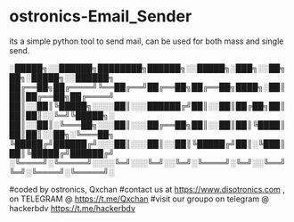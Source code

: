 # ostronics-Email_Sender
its a simple python tool to send mail, can be used for both mass and single send.


░█████╗░░██████╗████████╗██████╗░░█████╗░███╗░░██╗██╗░█████╗░░██████╗
██╔══██╗██╔════╝╚══██╔══╝██╔══██╗██╔══██╗████╗░██║██║██╔══██╗██╔════╝
██║░░██║╚█████╗░░░░██║░░░██████╔╝██║░░██║██╔██╗██║██║██║░░╚═╝╚█████╗░
██║░░██║░╚═══██╗░░░██║░░░██╔══██╗██║░░██║██║╚████║██║██║░░██╗░╚═══██╗
╚█████╔╝██████╔╝░░░██║░░░██║░░██║╚█████╔╝██║░╚███║██║╚█████╔╝██████╔╝
░╚════╝░╚═════╝░░░░╚═╝░░░╚═╝░░╚═╝░╚════╝░╚═╝░░╚══╝╚═╝░╚════╝░╚═════╝░

#coded by ostronics, Qxchan
#contact us at https://www.disotronics.com , on TELEGRAM @ https://t.me/Qxchan
#visit our groupo on telegram @ hackerbdv https://t.me/hackerbdv
